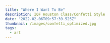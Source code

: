 ```yaml
---
title: "Where I Want To Be"
description: IQF Houston Class/Confetti Style
date: "2022-02-06T09:57:39.525Z"
thumbnail: /images/confetti_optimized.jpg
tags:
  - art
---
```

